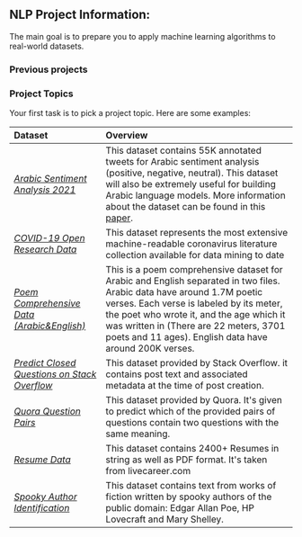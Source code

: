 ## NLP Project Information:
The main goal is to prepare you to apply machine learning algorithms to real-world datasets.

### Previous projects

### Project Topics
Your first task is to pick a project topic. Here are some examples:

| **Dataset** | Overview   |  
|:------|:-------|
| *[Arabic Sentiment Analysis 2021](https://www.kaggle.com/c/arabic-sentiment-analysis-2021-kaust/overview)* | This dataset contains 55K annotated tweets for Arabic sentiment analysis (positive, negative, neutral). This dataset will also be extremely useful for building Arabic language models. More information about the dataset can be found in this [paper](https://arxiv.org/abs/2011.00578).|
| *[COVID-19 Open Research Data](https://www.kaggle.com/allen-institute-for-ai/CORD-19-research-challenge)* | This dataset represents the most extensive machine-readable coronavirus literature collection available for data mining to date| 
| *[Poem Comprehensive Data (Arabic&English)](https://hci-lab.github.io/ArabicPoetry-1-Private/)* |  This is a poem comprehensive dataset for Arabic and English separated in two files. Arabic data have around 1.7M poetic verses. Each verse is labeled by its meter, the poet who wrote it, and the age which it was written in (There are 22 meters, 3701 poets and 11 ages). English data have around 200K verses.|
| *[Predict Closed Questions on Stack Overflow](https://www.kaggle.com/c/predict-closed-questions-on-stack-overflow/overview)* | This dataset provided by Stack Overflow. it contains post text and associated metadata at the time of post creation.|
| *[Quora Question Pairs](https://www.kaggle.com/c/quora-question-pairs/overview)* | This dataset provided by Quora. It's given to predict which of the provided pairs of questions contain two questions with the same meaning.|
| *[Resume Data](https://www.kaggle.com/snehaanbhawal/resume-dataset)* | This dataset contains 2400+ Resumes in string as well as PDF format. It's taken from livecareer.com|
| *[Spooky Author Identification](https://www.kaggle.com/c/spooky-author-identification/overview)* | This dataset contains text from works of fiction written by spooky authors of the public domain: Edgar Allan Poe, HP Lovecraft and Mary Shelley.|

